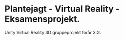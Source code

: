 # Plantejagt - Virtual Reality - Eksamensprojekt.
Unity Virtual Reality 3D gruppeprojekt forår 3.G. 
